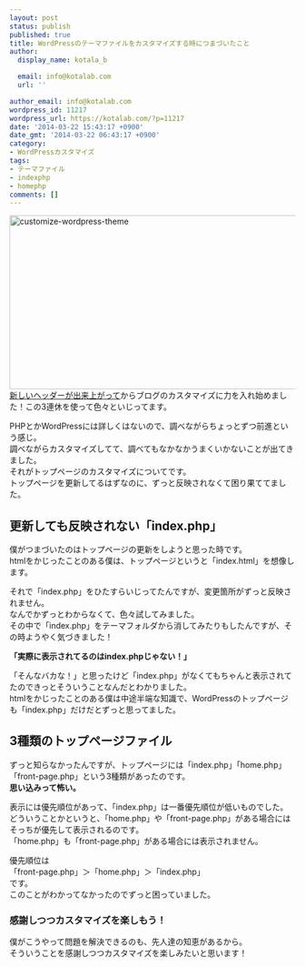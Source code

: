 ```yaml
---
layout: post
status: publish
published: true
title: WordPressのテーマファイルをカスタマイズする時につまづいたこと
author:
  display_name: kotala_b

  email: info@kotalab.com
  url: ''

author_email: info@kotalab.com
wordpress_id: 11217
wordpress_url: https://kotalab.com/?p=11217
date: '2014-03-22 15:43:17 +0900'
date_gmt: '2014-03-22 06:43:17 +0900'
category:
- WordPressカスタマイズ
tags:
- テーマファイル
- indexphp
- homephp
comments: []
---
```

<p><img src="https://kotalab.com/wp-content/uploads/customize-wordpress-theme-546x306.jpg" alt="customize-wordpress-theme" width="546" height="306" class="alignnone size-large wp-image-11225" /><br />
<a href="https://kotalab.com/header-banner-renewal" title="ブログのバナーをランサーズで頼んだらこんないいモノが！">新しいヘッダーが出来上がって</a>からブログのカスタマイズに力を入れ始めました！この3連休を使って色々といじってます。</p>
<p>PHPとかWordPressには詳しくはないので、調べながらちょっとずつ前進という感じ。<br />
調べながらカスタマイズしてて、調べてもなかなかうまくいかないことが出てきました。<br />
それがトップページのカスタマイズについてです。<br />
トップページを更新してるはずなのに、ずっと反映されなくて困り果ててました。<br />
</p>
<!--more-->
<h2>更新しても反映されない「index.php」</h2>
<p>僕がつまづいたのはトップページの更新をしようと思った時です。<br />
htmlをかじったことのある僕は、トップページというと「index.html」を想像します。</p>
<p>それで「index.php」をひたすらいじってたんですが、変更箇所がずっと反映されません。<br />
なんでかずっとわからなくて、色々試してみました。<br />
その中で「index.php」をテーマフォルダから消してみたりもしたんですが、その時ようやく気づきました！</p>
<p><strong>「実際に表示されてるのはindex.phpじゃない！」</strong></p>
<p>「そんなバカな！」と思ったけど「index.php」がなくてもちゃんと表示されてたのできっとそういうことなんだとわかりました。<br />
htmlをかじったことのある僕は中途半端な知識で、WordPressのトップページも「index.php」だけだとずっと思ってました。</p>
<h2>3種類のトップページファイル</h2>
<p>ずっと知らなかったんですが、トップページには「index.php」「home.php」「front-page.php」という3種類があったのです。<br />
<strong>思い込みって怖い。</strong></p>
<p>表示には優先順位があって、「index.php」は一番優先順位が低いものでした。<br />
どういうことかというと、「home.php」や「front-page.php」がある場合にはそっちが優先して表示されるのです。<br />
「home.php」も「front-page.php」がある場合には表示されません。</p>
<p>優先順位は<br />
「front-page.php」＞「home.php」＞「index.php」<br />
です。<br />
このことがわかってなかったのでずっと困っていました。</p>
<h3>感謝しつつカスタマイズを楽しもう！</h3>
<p>僕がこうやって問題を解決できるのも、先人達の知恵があるから。<br />
そういうことを感謝しつつカスタマイズを楽しみたいと思います！</p>
